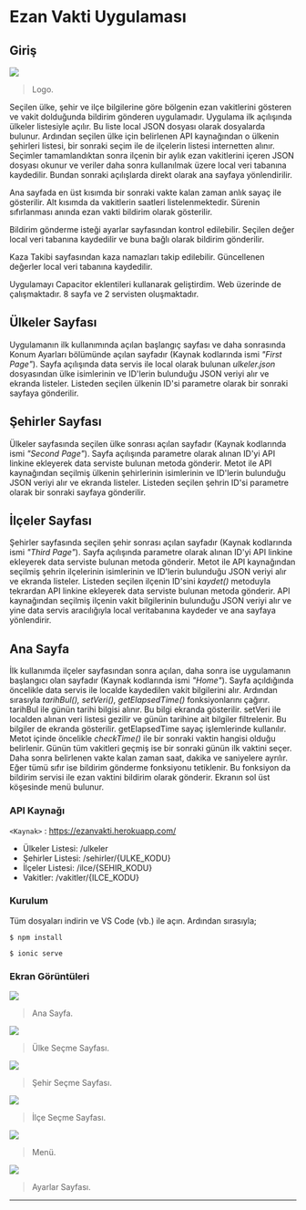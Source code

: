 # Ezan Vakti Uygulaması

## Giriş

![](https://raw.githubusercontent.com/alibknc/MP-ionicApp/master/src/assets/icon/favicon.ico)

> Logo.

Seçilen ülke, şehir ve ilçe bilgilerine göre bölgenin ezan vakitlerini gösteren ve vakit dolduğunda bildirim gönderen uygulamadır. Uygulama ilk açılışında ülkeler listesiyle açılır. Bu liste local JSON dosyası olarak dosyalarda bulunur. Ardından seçilen ülke için belirlenen API kaynağından o ülkenin şehirleri listesi, bir sonraki seçim ile de ilçelerin listesi internetten alınır. Seçimler tamamlandıktan sonra ilçenin bir aylık ezan vakitlerini içeren JSON dosyası okunur ve veriler daha sonra kullanılmak üzere local veri tabanına kaydedilir. Bundan sonraki açılışlarda direkt olarak ana sayfaya yönlendirilir.

Ana sayfada en üst kısımda bir sonraki vakte kalan zaman anlık sayaç ile gösterilir. Alt kısımda da vakitlerin saatleri listelenmektedir. Sürenin sıfırlanması anında ezan vakti bildirim olarak gösterilir.

Bildirim gönderme isteği ayarlar sayfasından kontrol edilebilir. Seçilen değer local veri tabanına kaydedilir ve buna bağlı olarak bildirim gönderilir.

Kaza Takibi sayfasından kaza namazları takip edilebilir. Güncellenen değerler local veri tabanına kaydedilir.

Uygulamayı Capacitor eklentileri kullanarak geliştirdim. Web üzerinde de çalışmaktadır. 8 sayfa ve 2 servisten oluşmaktadır.

## Ülkeler Sayfası

Uygulamanın ilk kullanımında açılan başlangıç sayfası ve daha sonrasında Konum Ayarları bölümünde açılan sayfadır (Kaynak kodlarında ismi *"First Page"*). Sayfa açılışında data servis ile local olarak bulunan *ulkeler.json* dosyasından ülke isimlerinin ve ID'lerin bulunduğu JSON veriyi alır ve ekranda listeler. Listeden seçilen ülkenin ID'si parametre olarak bir sonraki sayfaya gönderilir.

## Şehirler Sayfası

Ülkeler sayfasında seçilen ülke sonrası açılan sayfadır (Kaynak kodlarında ismi *"Second Page"*). Sayfa açılışında parametre olarak alınan ID'yi API linkine ekleyerek data serviste bulunan metoda gönderir. Metot ile API kaynağından seçilmiş ülkenin şehirlerinin isimlerinin ve ID'lerin bulunduğu JSON veriyi alır ve ekranda listeler. Listeden seçilen şehrin ID'si parametre olarak bir sonraki sayfaya gönderilir.

## İlçeler Sayfası

Şehirler sayfasında seçilen şehir sonrası açılan sayfadır (Kaynak kodlarında ismi *"Third Page"*). Sayfa açılışında parametre olarak alınan ID'yi API linkine ekleyerek data serviste bulunan metoda gönderir. Metot ile API kaynağından seçilmiş şehrin ilçelerinin isimlerinin ve ID'lerin bulunduğu JSON veriyi alır ve ekranda listeler. Listeden seçilen ilçenin ID'sini *kaydet()* metoduyla tekrardan API linkine ekleyerek data serviste bulunan metoda gönderir. API kaynağından seçilmiş ilçenin vakit bilgilerinin bulunduğu JSON veriyi alır ve yine data servis aracılığıyla local veritabanına kaydeder ve ana sayfaya yönlendirir.

## Ana Sayfa

İlk kullanımda ilçeler sayfasından sonra açılan, daha sonra ise uygulamanın başlangıcı olan sayfadır (Kaynak kodlarında ismi *"Home"*). Sayfa açıldığında öncelikle data servis ile localde kaydedilen vakit bilgilerini alır. Ardından sırasıyla *tarihBul(), setVeri(), getElapsedTime()* fonksiyonlarını çağırır. tarihBul ile günün tarihi bilgisi alınır. Bu bilgi ekranda gösterilir. setVeri ile localden alınan veri listesi gezilir ve günün tarihine ait bilgiler filtrelenir. Bu bilgiler de ekranda gösterilir. getElapsedTime sayaç işlemlerinde kullanılır. Metot içinde öncelikle *checkTime()*  ile bir sonraki vaktin hangisi olduğu belirlenir. Günün tüm vakitleri geçmiş ise bir sonraki günün ilk vaktini seçer. Daha sonra belirlenen vakte kalan zaman saat, dakika ve saniyelere ayrılır. Eğer tümü sıfır ise bildirim gönderme fonksiyonu tetiklenir. Bu fonksiyon da bildirim servisi ile ezan vaktini bildirim olarak gönderir. Ekranın sol üst köşesinde menü bulunur.

### API Kaynağı

`<Kaynak>` : <https://ezanvakti.herokuapp.com/>

* Ülkeler Listesi: /ulkeler
* Şehirler Listesi: /sehirler/{ULKE_KODU}
* İlçeler Listesi: /ilce/{SEHIR_KODU}
* Vakitler: /vakitler/{ILCE_KODU}

### Kurulum

Tüm dosyaları indirin ve VS Code (vb.) ile açın. Ardından sırasıyla;

`$ npm install`

`$ ionic serve`

### Ekran Görüntüleri

![](https://raw.githubusercontent.com/alibknc/MP-ionicApp/master/screenshots/1.png)

> Ana Sayfa.

![](https://raw.githubusercontent.com/alibknc/MP-ionicApp/master/screenshots/2.png)

> Ülke Seçme Sayfası.

![](https://raw.githubusercontent.com/alibknc/MP-ionicApp/master/screenshots/3.png)

> Şehir Seçme Sayfası.

![](https://raw.githubusercontent.com/alibknc/MP-ionicApp/master/screenshots/4.png)

> İlçe Seçme Sayfası.

![](https://raw.githubusercontent.com/alibknc/MP-ionicApp/master/screenshots/5.png)

> Menü.

![](https://raw.githubusercontent.com/alibknc/MP-ionicApp/master/screenshots/6.png)

> Ayarlar Sayfası.

----
